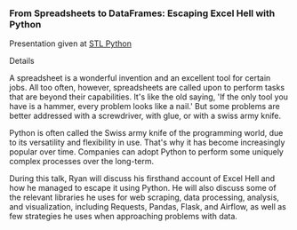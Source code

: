 ### From Spreadsheets to DataFrames: Escaping Excel Hell with Python

Presentation given at [STL Python](https://www.meetup.com/STL-Python/events/265283397/) 

Details

A spreadsheet is a wonderful invention and an excellent tool for certain jobs. All too often, however, spreadsheets are called upon to perform tasks that are beyond their capabilities. It's like the old saying, 'If the only tool you have is a hammer, every problem looks like a nail.' But some problems are better addressed with a screwdriver, with glue, or with a swiss army knife.

Python is often called the Swiss army knife of the programming world, due to its versatility and flexibility in use. That's why it has become increasingly popular over time. Companies can adopt Python to perform some uniquely complex processes over the long-term.

During this talk, Ryan will discuss his firsthand account of Excel Hell and how he managed to escape it using Python. He will also discuss some of the relevant libraries he uses for web scraping, data processing, analysis, and visualization, including Requests, Pandas, Flask, and Airflow, as well as few strategies he uses when approaching problems with data.

